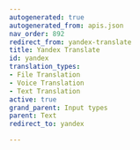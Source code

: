 ```yaml
---
autogenerated: true
autogenerated_from: apis.json
nav_order: 892
redirect_from: yandex-translate
title: Yandex Translate
id: yandex
translation_types:
- File Translation
- Voice Translation
- Text Translation
active: true
grand_parent: Input types
parent: Text
redirect_to: yandex

---
```


